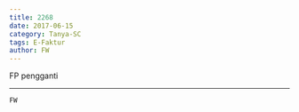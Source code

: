 ```yaml
---
title: 2268
date: 2017-06-15
category: Tanya-SC
tags: E-Faktur
author: FW
---
```


FP pengganti

---



`FW`
